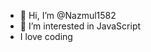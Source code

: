 - 👋 Hi, I’m @Nazmul1582
- 👀 I’m interested in JavaScript
- I love coding


<!---
Nazmul1582/Nazmul1582 is a ✨ special ✨ repository because its `README.md` (this file) appears on your GitHub profile.
You can click the Preview link to take a look at your changes.
--->
